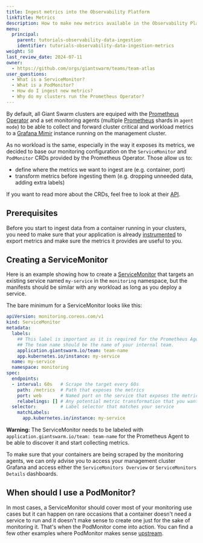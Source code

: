 ```yaml
---
title: Ingest metrics into the Observability Platform
linkTitle: Metrics
description: How to make new metrics available in the Observability Platform in self-service
menu:
  principal:
    parent: tutorials-observability-data-ingestion
    identifier: tutorials-observability-data-ingestion-metrics
weight: 50
last_review_date: 2024-07-11
owner:
  - https://github.com/orgs/giantswarm/teams/team-atlas
user_questions:
  - What is a ServiceMonitor?
  - What is a PodMonitor?
  - How do I ingest new metrics?
  - Why do my clusters run the Prometheus Operator?
---
```


By default, all Giant Swarm clusters are equiped with the [Prometheus Operator](https://prometheus-operator.dev/) and a set monitoring agents (multiple [Prometheus](https://prometheus.io/) shards in `agent mode`) to be able to collect and forward cluster critical and workload metrics to a [Grafana Mimir](https://grafana.com/oss/mimir/) instance running on the management cluster.

As no workload is the same, especially in the way it exposes its metrics, we decided to base our monitoring configuration on the `ServiceMonitor` and `PodMonitor` CRDs provided by the Prometheus Operator. Those allow us to:

- define where the metrics we want to ingest are (e.g. container, port)
- transform metrics before ingesting them (e.g. dropping unneeded data, adding extra labels)

If you want to read more about the CRDs, feel free to look at their [API](https://github.com/prometheus-operator/prometheus-operator/blob/main/Documentation/api.md).

## Prerequisites

Before you start to ingest data from a container running in your clusters, you need to make sure that your application is already [instrumented](https://opentelemetry.io/docs/concepts/instrumentation/) to export metrics and make sure the metrics it provides are useful to you.

## Creating a ServiceMonitor

Here is an example showing how to create a [ServiceMonitor](https://github.com/helm/charts/blob/master/stable/prometheus-operator/crds/crd-servicemonitor.yaml) that targets an existing service named `my-service` in the `monitoring` namespace, but the manifests should be similar with any workload as long as you deploy a service.

The bare minimum for a ServiceMonitor looks like this:

```yaml
apiVersion: monitoring.coreos.com/v1
kind: ServiceMonitor
metadata:
  labels:
    ## This label is important as it is required for the Prometheus Agent to discover it.
    ## The team name should be the name of your internal team.
    application.giantswarm.io/team: team-name
    app.kubernetes.io/instance: my-service
  name: my-service
  namespace: monitoring
spec:
  endpoints:
  - interval: 60s   # Scrape the target every 60s
    path: /metrics  # Path that exposes the metrics
    port: web       # Named port on the service that exposes the metrics
    relabelings: [] # Any potential metric transformation that you want to apply to your metrics.
  selector:         # Label selector that matches your service
    matchLabels:
      app.kubernetes.io/instance: my-service
```

__Warning:__ The ServiceMonitor needs to be labeled with `application.giantswarm.io/team: team-name` for the Prometheus Agent to be able to discover it and start collecting metrics.

To make sure that your containers are being scraped by the monitoring agents, we can only advise you to access your management cluster Grafana and access either the `ServiceMonitors Overview` or `ServiceMonitors Details` dashboards.

## When should I use a PodMonitor?

In most cases, a ServiceMonitor should cover most of your monitoring use cases but it can happen on rare occasions that a container doesn't need a service to run and it doesn't make sense to create one just for the sake of monitoring it. That's when the PodMonitor come into action. You can find a few other examples where PodMonitor makes sense [upstream](https://github.com/prometheus-operator/prometheus-operator/issues/3119).
